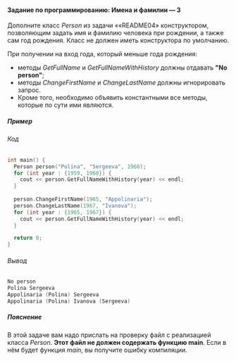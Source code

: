 #### Задание по программированию: Имена и фамилии — 3 ####

Дополните класс *Person* из задачи ««README04» конструктором,
позволяющим задать имя и фамилию человека при рождении,
а также сам год рождения.
Класс не должен иметь конструктора по умолчанию.

При получении на вход года, который меньше года рождения:

* методы *GetFullName* и *GetFullNameWithHistory* должны отдавать **"No person"**;
* методы *ChangeFirstName* и *ChangeLastName* должны игнорировать запрос.
* Кроме того, необходимо объявить константными все методы,
которые по сути ими являются.

##### Пример #####
###### Код ######
```objectivec
int main() {
  Person person("Polina", "Sergeeva", 1960);
  for (int year : {1959, 1960}) {
    cout << person.GetFullNameWithHistory(year) << endl;
  }
  
  person.ChangeFirstName(1965, "Appolinaria");
  person.ChangeLastName(1967, "Ivanova");
  for (int year : {1965, 1967}) {
    cout << person.GetFullNameWithHistory(year) << endl;
  }

  return 0;
}
```

###### Вывод ######
```objectivec
No person
Polina Sergeeva
Appolinaria (Polina) Sergeeva
Appolinaria (Polina) Ivanova (Sergeeva)
```

##### Пояснение #####
В этой задаче вам надо прислать на проверку файл с реализацией класса *Person*.
**Этот файл не должен содержать функцию main**.
Если в нём будет функция *main*, вы получите ошибку компиляции.
